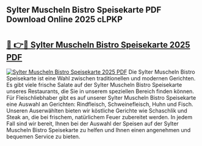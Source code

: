 ## Sylter Muscheln Bistro Speisekarte PDF Download Online 2025 cLPKP

# <h2><a href="http://gcb54u.nevu.top/?p=Sylter+Muscheln+Bistro+Speisekarte">🔗 👉🔴 Sylter Muscheln Bistro Speisekarte 2025 PDF</a></h2>

[![Sylter Muscheln Bistro Speisekarte 2025 PDF](https://i.imgur.com/dBaPXMq.png)](http://gcb54u.nevu.top/?p=Sylter+Muscheln+Bistro+Speisekarte)
Die Sylter Muscheln Bistro Speisekarte ist eine Wahl zwischen traditionellen und modernen Gerichten. Es gibt viele frische Salate auf der Sylter Muscheln Bistro Speisekarte unseres Restaurants, die Sie in unserem speziellen Bereich finden können. Für Fleischliebhaber gibt es auf unserer Sylter Muscheln Bistro Speisekarte eine Auswahl an Gerichten: Rindfleisch, Schweinefleisch, Huhn und Fisch. Unseren Auserwählten bieten wir köstliche Gerichte wie Schaschlik und Steak an, die bei frischem, natürlichem Feuer zubereitet werden. In jedem Fall sind wir bereit, Ihnen bei der Auswahl der Speisen auf der Sylter Muscheln Bistro Speisekarte zu helfen und Ihnen einen angenehmen und bequemen Service zu bieten.
